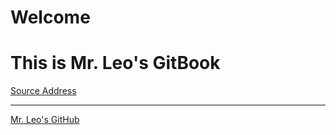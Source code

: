 # Welcome
# This is Mr. Leo's GitBook
[Source Address](https://github.com/MrLeo/books.git)

***

[Mr. Leo's GitHub](https://github.com/MrLeo)